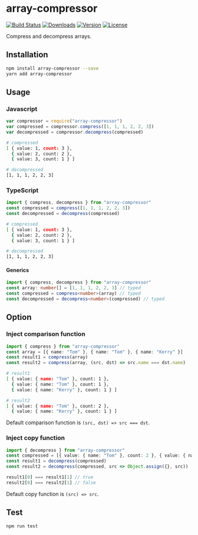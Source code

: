 # array-compressor

<a href="https://circleci.com/gh/kik4/array-compressor"><img src="https://img.shields.io/circleci/project/github/kik4/array-compressor.svg" alt="Build Status"></a>
<a href="https://npmcharts.com/compare/array-compressor?minimal=true"><img src="https://img.shields.io/npm/dt/array-compressor.svg" alt="Downloads"></a>
<a href="https://www.npmjs.com/package/array-compressor"><img src="https://img.shields.io/npm/v/array-compressor.svg" alt="Version"></a>
<a href="https://www.npmjs.com/package/array-compressor"><img src="https://img.shields.io/npm/l/array-compressor.svg" alt="License"></a>

Compress and decompress arrays.

## Installation

```sh
npm install array-compressor --save
yarn add array-compressor
```

## Usage

### Javascript

```javascript
var compressor = require("array-compressor")
var compressed = compressor.compress([1, 1, 1, 2, 2, 3])
var decompressed = compressor.decompress(compressed)
```

```sh
# compressed
[ { value: 1, count: 3 },
  { value: 2, count: 2 },
  { value: 3, count: 1 } ]

# decompressed
[1, 1, 1, 2, 2, 3]
```

### TypeScript

```typescript
import { compress, decompress } from "array-compressor"
const compressed = compress([1, 1, 1, 2, 2, 3])
const decompressed = decompress(compressed)
```

```sh
# compressed
[ { value: 1, count: 3 },
  { value: 2, count: 2 },
  { value: 3, count: 1 } ]

# decompressed
[1, 1, 1, 2, 2, 3]
```

#### Generics

```typescript
import { compress, decompress } from "array-compressor"
const array: number[] = [1, 1, 1, 2, 2, 3] // typed
const compressed = compress<number>(array) // typed
const decompressed = decompress<number>(compressed) // typed
```

## Option

### Inject comparison function

```typescript
import { compress } from "array-compressor"
const array = [{ name: "Tom" }, { name: "Tom" }, { name: "Kerry" }]
const result1 = compress(array)
const result2 = compress(array, (src, dst) => src.name === dst.name)
```

```sh
# result1
[ { value: { name: "Tom" }, count: 1 },
  { value: { name: "Tom" }, count: 1 },
  { value: { name: "Kerry" }, count: 1 } ]

# result2
[ { value: { name: "Tom" }, count: 2 },
  { value: { name: "Kerry" }, count: 1 } ]
```

Default comparison function is `(src, dst) => src === dst`.

### Inject copy function

```typescript
import { decompress } from "array-compressor"
const compressed = [{ value: { name: "Tom" }, count: 2 }, { value: { name: "Kerry" }, count: 1 }]
const result1 = decompress(compressed)
const result2 = decompress(compressed, src => Object.assign({}, src))
```

```typescript
result1[0] === result1[1] // true
result2[0] === result2[1] // false
```

Default copy function is `(src) => src`.

## Test

```sh
npm run test
```
